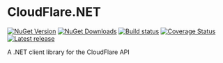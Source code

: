 # CloudFlare.NET
[![NuGet Version](https://img.shields.io/nuget/v/CloudFlare.NET.svg)](https://www.nuget.org/packages/CloudFlare.NET/ "NuGet Version")
[![NuGet Downloads](https://img.shields.io/nuget/dt/CloudFlare.NET.svg)](https://www.nuget.org/packages/CloudFlare.NET/ "NuGet Downloads")
[![Build status](https://img.shields.io/appveyor/ci/JSkimming/cloudflare-net.svg)](https://ci.appveyor.com/project/JSkimming/cloudflare-net "Build status")
[![Coverage Status](https://coveralls.io/repos/JSkimming/CloudFlare.NET/badge.svg?branch=master&service=github)](https://coveralls.io/github/JSkimming/CloudFlare.NET?branch=master "Coverage Status")
[![Latest release](https://img.shields.io/github/release/JSkimming/CloudFlare.NET.svg)](https://github.com/JSkimming/CloudFlare.NET/releases "Latest release")
<!--[![Coverity Scan Status](https://img.shields.io/coverity/scan/4829.svg)](https://scan.coverity.com/projects/4829 "Coverity Scan Status")-->

A .NET client library for the CloudFlare API

